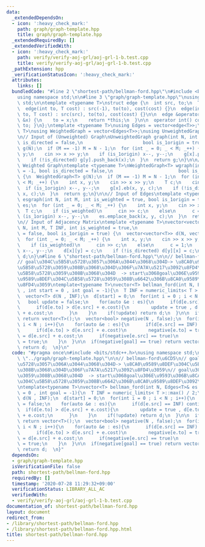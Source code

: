 ```yaml
---
data:
  _extendedDependsOn:
  - icon: ':heavy_check_mark:'
    path: graph/graph-template.hpp
    title: graph/graph-template.hpp
  _extendedRequiredBy: []
  _extendedVerifiedWith:
  - icon: ':heavy_check_mark:'
    path: verify/verify-aoj-grl/aoj-grl-1-b.test.cpp
    title: verify/verify-aoj-grl/aoj-grl-1-b.test.cpp
  _pathExtension: hpp
  _verificationStatusIcon: ':heavy_check_mark:'
  attributes:
    links: []
  bundledCode: "#line 2 \"shortest-path/bellman-ford.hpp\"\n#include <bits/stdc++.h>\n\
    using namespace std;\n\n#line 3 \"graph/graph-template.hpp\"\nusing namespace\
    \ std;\n\ntemplate <typename T>\nstruct edge {\n  int src, to;\n  T cost;\n\n\
    \  edge(int to, T cost) : src(-1), to(to), cost(cost) {}\n  edge(int src, int\
    \ to, T cost) : src(src), to(to), cost(cost) {}\n\n  edge &operator=(const int\
    \ &x) {\n    to = x;\n    return *this;\n  }\n\n  operator int() const { return\
    \ to; }\n};\ntemplate <typename T>\nusing Edges = vector<edge<T>>;\ntemplate <typename\
    \ T>\nusing WeightedGraph = vector<Edges<T>>;\nusing UnweightedGraph = vector<vector<int>>;\n\
    \n// Input of (Unweighted) Graph\nUnweightedGraph graph(int N, int M = -1, bool\
    \ is_directed = false,\n                      bool is_1origin = true) {\n  UnweightedGraph\
    \ g(N);\n  if (M == -1) M = N - 1;\n  for (int _ = 0; _ < M; _++) {\n    int x,\
    \ y;\n    cin >> x >> y;\n    if (is_1origin) x--, y--;\n    g[x].push_back(y);\n\
    \    if (!is_directed) g[y].push_back(x);\n  }\n  return g;\n}\n\n// Input of\
    \ Weighted Graph\ntemplate <typename T>\nWeightedGraph<T> wgraph(int N, int M\
    \ = -1, bool is_directed = false,\n                        bool is_1origin = true)\
    \ {\n  WeightedGraph<T> g(N);\n  if (M == -1) M = N - 1;\n  for (int _ = 0; _\
    \ < M; _++) {\n    int x, y;\n    cin >> x >> y;\n    T c;\n    cin >> c;\n  \
    \  if (is_1origin) x--, y--;\n    g[x].eb(x, y, c);\n    if (!is_directed) g[y].eb(y,\
    \ x, c);\n  }\n  return g;\n}\n\n// Input of Edges\ntemplate <typename T>\nEdges<T>\
    \ esgraph(int N, int M, int is_weighted = true, bool is_1origin = true) {\n  Edges<T>\
    \ es;\n  for (int _ = 0; _ < M; _++) {\n    int x, y;\n    cin >> x >> y;\n  \
    \  T c;\n    if (is_weighted)\n      cin >> c;\n    else\n      c = 1;\n    if\
    \ (is_1origin) x--, y--;\n    es.emplace_back(x, y, c);\n  }\n  return es;\n}\n\
    \n// Input of Adjacency Matrix\ntemplate <typename T>\nvector<vector<T>> adjgraph(int\
    \ N, int M, T INF, int is_weighted = true,\n                           bool is_directed\
    \ = false, bool is_1origin = true) {\n  vector<vector<T>> d(N, vector<T>(N, INF));\n\
    \  for (int _ = 0; _ < M; _++) {\n    int x, y;\n    cin >> x >> y;\n    T c;\n\
    \    if (is_weighted)\n      cin >> c;\n    else\n      c = 1;\n    if (is_1origin)\
    \ x--, y--;\n    d[x][y] = c;\n    if (!is_directed) d[y][x] = c;\n  }\n  return\
    \ d;\n}\n#line 6 \"shortest-path/bellman-ford.hpp\"\n\n// bellman-ford\u6CD5\n\
    // goal\u304C\u5B58\u5728\u3057\u306A\u3044\u3068\u304D-> \u8CA0\u9589\u8DEF\u304C\
    \u5B58\u5728\u3059\u308B\u3068\u304D\u306F\u7A7A\u5217\u3092\u8FD4\u3059\n// goal\u304C\
    \u5B58\u5728\u3059\u308B\u3068\u304D  -> start\u3068goal\u306E\u9593\u306B\u8CA0\
    \u9589\u8DEF\u304C\u5B58\u5728\u3059\u308B\u6642\u306B\u8CA0\u9589\u8DEF\u3092\
    \u8FD4\u3059\ntemplate<typename T>\nvector<T> bellman_ford(int N, Edges<T>& es\
    \ , int start = 0 , int goal = -1){\n  T INF = numeric_limits< T >::max() / 2;\n\
    \  vector<T> d(N , INF);\n  d[start] = 0;\n  for(int i = 0 ; i < N ; i++){\n \
    \   bool update = false;\n    for(auto &e : es){\n      if(d[e.src] == INF) continue;\n\
    \      if(d[e.to] > d[e.src] + e.cost){\n        update = true , d[e.to] = d[e.src]\
    \ + e.cost;\n      }\n    }\n    if(!update) return d;\n  }\n\n  if(goal == -1)\
    \ return vector<T>();\n  vector<bool> negative(N , false);\n  for(int i = 0 ;\
    \ i < N ; i++){\n    for(auto &e : es){\n      if(d[e.src] == INF) continue;\n\
    \      if(d[e.to] > d[e.src] + e.cost)\n        negative[e.to] = true , d[e.to]\
    \ = d[e.src] + e.cost;\n      if(negative[e.src] == true)\n        negative[e.to]\
    \ = true;\n    }\n  }\n\n  if(negative[goal] == true) return vector<T>();\n  else\
    \ return d;  \n}\n"
  code: "#pragma once\n#include <bits/stdc++.h>\nusing namespace std;\n\n#include\
    \ \"../graph/graph-template.hpp\"\n\n// bellman-ford\u6CD5\n// goal\u304C\u5B58\
    \u5728\u3057\u306A\u3044\u3068\u304D-> \u8CA0\u9589\u8DEF\u304C\u5B58\u5728\u3059\
    \u308B\u3068\u304D\u306F\u7A7A\u5217\u3092\u8FD4\u3059\n// goal\u304C\u5B58\u5728\
    \u3059\u308B\u3068\u304D  -> start\u3068goal\u306E\u9593\u306B\u8CA0\u9589\u8DEF\
    \u304C\u5B58\u5728\u3059\u308B\u6642\u306B\u8CA0\u9589\u8DEF\u3092\u8FD4\u3059\
    \ntemplate<typename T>\nvector<T> bellman_ford(int N, Edges<T>& es , int start\
    \ = 0 , int goal = -1){\n  T INF = numeric_limits< T >::max() / 2;\n  vector<T>\
    \ d(N , INF);\n  d[start] = 0;\n  for(int i = 0 ; i < N ; i++){\n    bool update\
    \ = false;\n    for(auto &e : es){\n      if(d[e.src] == INF) continue;\n    \
    \  if(d[e.to] > d[e.src] + e.cost){\n        update = true , d[e.to] = d[e.src]\
    \ + e.cost;\n      }\n    }\n    if(!update) return d;\n  }\n\n  if(goal == -1)\
    \ return vector<T>();\n  vector<bool> negative(N , false);\n  for(int i = 0 ;\
    \ i < N ; i++){\n    for(auto &e : es){\n      if(d[e.src] == INF) continue;\n\
    \      if(d[e.to] > d[e.src] + e.cost)\n        negative[e.to] = true , d[e.to]\
    \ = d[e.src] + e.cost;\n      if(negative[e.src] == true)\n        negative[e.to]\
    \ = true;\n    }\n  }\n\n  if(negative[goal] == true) return vector<T>();\n  else\
    \ return d;  \n}"
  dependsOn:
  - graph/graph-template.hpp
  isVerificationFile: false
  path: shortest-path/bellman-ford.hpp
  requiredBy: []
  timestamp: '2020-07-28 11:29:32+09:00'
  verificationStatus: LIBRARY_ALL_AC
  verifiedWith:
  - verify/verify-aoj-grl/aoj-grl-1-b.test.cpp
documentation_of: shortest-path/bellman-ford.hpp
layout: document
redirect_from:
- /library/shortest-path/bellman-ford.hpp
- /library/shortest-path/bellman-ford.hpp.html
title: shortest-path/bellman-ford.hpp
---
```

